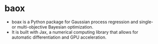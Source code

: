 # baox

- boax is a Python package for Gaussian process regression and single- or multi-objective Bayesian optimization. 
- It is built with Jax, a numerical computing library that allows for automatic differentiation and GPU acceleration.
